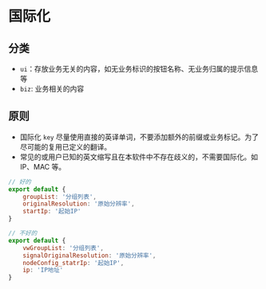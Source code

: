 # 国际化

## 分类

* `ui`：存放业务无关的内容，如无业务标识的按钮名称、无业务归属的提示信息等
* `biz`: 业务相关的内容

## 原则

* 国际化 `key` 尽量使用直接的英译单词，不要添加额外的前缀或业务标记。为了尽可能的复用已定义的翻译。
* 常见的或用户已知的英文缩写且在本软件中不存在歧义的，不需要国际化。如 IP、MAC 等。

```js
// 好的
export default {
    groupList: '分组列表',
    originalResolution: '原始分辨率',
    startIp: '起始IP'
}

// 不好的
export default {
    vwGroupList: '分组列表',
    signalOriginalResolution: '原始分辨率',
    nodeConfig_statrIp: '起始IP',
    ip: 'IP地址'
}
```


